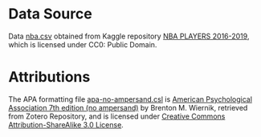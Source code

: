 # Data Source

Data [nba.csv](nba.csv) obtained from Kaggle repository [NBA PLAYERS 2016-2019](https://www.kaggle.com/datasets/davra98/nba-players-20162019), which is licensed under CC0: Public Domain.

# Attributions

The APA formatting file [apa-no-ampersand.csl](apa-no-ampersand.csl) is [American Psychological Association 7th edition (no ampersand)](http://www.zotero.org/styles/apa-no-ampersand) by Brenton M. Wiernik, retrieved from Zotero Repository, and is licensed under [Creative Commons Attribution-ShareAlike 3.0 License](https://creativecommons.org/licenses/by-sa/3.0/).
